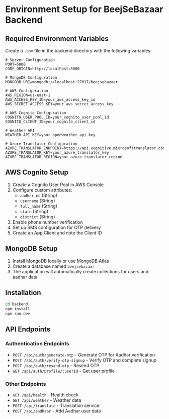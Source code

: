 # Environment Setup for BeejSeBazaar Backend

## Required Environment Variables

Create a `.env` file in the backend directory with the following variables:

```env
# Server Configuration
PORT=5000
CORS_ORIGIN=http://localhost:3000

# MongoDB Configuration
MONGODB_URI=mongodb://localhost:27017/beejsebazaar

# AWS Configuration
AWS_REGION=us-east-1
AWS_ACCESS_KEY_ID=your_aws_access_key_id
AWS_SECRET_ACCESS_KEY=your_aws_secret_access_key

# AWS Cognito Configuration
COGNITO_USER_POOL_ID=your_cognito_user_pool_id
COGNITO_CLIENT_ID=your_cognito_client_id

# Weather API
WEATHER_API_KEY=your_openweather_api_key

# Azure Translator Configuration
AZURE_TRANSLATOR_ENDPOINT=https://api.cognitive.microsofttranslator.com
AZURE_TRANSLATOR_KEY=your_azure_translator_key
AZURE_TRANSLATOR_REGION=your_azure_translator_region
```

## AWS Cognito Setup

1. Create a Cognito User Pool in AWS Console
2. Configure custom attributes:
   - `aadhar_no` (String)
   - `username` (String)
   - `full_name` (String)
   - `state` (String)
   - `district` (String)
3. Enable phone number verification
4. Set up SMS configuration for OTP delivery
5. Create an App Client and note the Client ID

## MongoDB Setup

1. Install MongoDB locally or use MongoDB Atlas
2. Create a database named `beejsebazaar`
3. The application will automatically create collections for users and aadhar data

## Installation

```bash
cd backend
npm install
npm run dev
```

## API Endpoints

### Authentication Endpoints

- `POST /api/auth/generate-otp` - Generate OTP for Aadhar verification
- `POST /api/auth/verify-otp-signup` - Verify OTP and complete signup
- `POST /api/auth/resend-otp` - Resend OTP
- `GET /api/auth/profile/:userId` - Get user profile

### Other Endpoints

- `GET /api/health` - Health check
- `GET /api/weather` - Weather data
- `POST /api/translate` - Translation service
- `POST /api/aadhaar` - Add Aadhar user data
